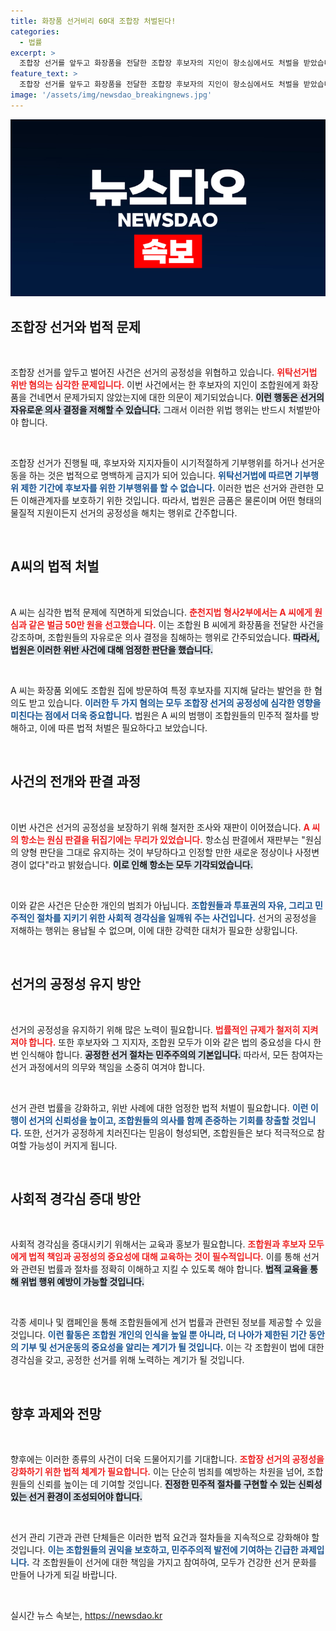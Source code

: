 ```yaml
---
title: 화장품 선거비리 60대 조합장 처벌된다!
categories:
  - 법률
excerpt: >
  조합장 선거를 앞두고 화장품을 전달한 조합장 후보자의 지인이 항소심에서도 처벌을 받았습니다. 춘천지법은 위탁선거법 위반으로 벌금 50만원을 선고하며 선거 공정성을 훼손한 행위에 대해 단호한 입장을 보였습니다.
feature_text: >
  조합장 선거를 앞두고 화장품을 전달한 조합장 후보자의 지인이 항소심에서도 처벌을 받았습니다. 춘천지법은 위탁선거법 위반으로 벌금 50만원을 선고하며 선거 공정성을 훼손한 행위에 대해 단호한 입장을 보였습니다.
image: '/assets/img/newsdao_breakingnews.jpg'
---
```


<p><img src="/assets/img/newsdao_breakingnews.jpg" alt="ontimetimes 속보" /></p>

<h2 data-ke-size="size26">조합장 선거와 법적 문제</h2>

<p data-ke-size="size16">&nbsp;</p>

<p>조합장 선거를 앞두고 벌어진 사건은 선거의 공정성을 위협하고 있습니다. <b><span style="color: #ee2323;">위탁선거법 위반 혐의는 심각한 문제입니다.</span></b> 이번 사건에서는 한 후보자의 지인이 조합원에게 화장품을 건네면서 문제가되지 않았는지에 대한 의문이 제기되었습니다. <b><span style="background-color: #21538527;">이런 행동은 선거의 자유로운 의사 결정을 저해할 수 있습니다.</span></b> 그래서 이러한 위법 행위는 반드시 처벌받아야 합니다. </p>

<p data-ke-size="size16">&nbsp;</p>

<p>조합장 선거가 진행될 때, 후보자와 지지자들이 시기적절하게 기부행위를 하거나 선거운동을 하는 것은 법적으로 명백하게 금지가 되어 있습니다. <b><span style="color: #1a5490;">위탁선거법에 따르면 기부행위 제한 기간에 후보자를 위한 기부행위를 할 수 없습니다.</span></b> 이러한 법은 선거와 관련한 모든 이해관계자를 보호하기 위한 것입니다. 따라서, 법원은 금품은 물론이며 어떤 형태의 물질적 지원이든지 선거의 공정성을 해치는 행위로 간주합니다. </p>

<p data-ke-size="size16">&nbsp;</p>

<h2 data-ke-size="size26">A씨의 법적 처벌</h2>

<p data-ke-size="size16">&nbsp;</p>

<p>A 씨는 심각한 법적 문제에 직면하게 되었습니다. <b><span style="color: #ee2323;">춘천지법 형사2부에서는 A 씨에게 원심과 같은 벌금 50만 원을 선고했습니다.</span></b> 이는 조합원 B 씨에게 화장품을 전달한 사건을 강조하며, 조합원들의 자유로운 의사 결정을 침해하는 행위로 간주되었습니다. <b><span style="background-color: #21538527;">따라서, 법원은 이러한 위반 사건에 대해 엄정한 판단을 했습니다.</span></b></p>

<p data-ke-size="size16">&nbsp;</p>

<p>A 씨는 화장품 외에도 조합원 집에 방문하여 특정 후보자를 지지해 달라는 발언을 한 혐의도 받고 있습니다. <b><span style="color: #1a5490;">이러한 두 가지 혐의는 모두 조합장 선거의 공정성에 심각한 영향을 미친다는 점에서 더욱 중요합니다.</span></b> 법원은 A 씨의 범행이 조합원들의 민주적 절차를 방해하고, 이에 따른 법적 처벌은 필요하다고 보았습니다. </p>

<p data-ke-size="size16">&nbsp;</p>

<h2 data-ke-size="size26">사건의 전개와 판결 과정</h2>

<p data-ke-size="size16">&nbsp;</p>

<p>이번 사건은 선거의 공정성을 보장하기 위해 철저한 조사와 재판이 이어졌습니다. <b><span style="color: #ee2323;">A 씨의 항소는 원심 판결을 뒤집기에는 무리가 있었습니다.</span></b> 항소심 판결에서 재판부는 "원심의 양형 판단을 그대로 유지하는 것이 부당하다고 인정할 만한 새로운 정상이나 사정변경이 없다"라고 밝혔습니다. <b><span style="background-color: #21538527;">이로 인해 항소는 모두 기각되었습니다.</span></b> </p>

<p data-ke-size="size16">&nbsp;</p>

<p>이와 같은 사건은 단순한 개인의 범죄가 아닙니다. <b><span style="color: #1a5490;">조합원들과 투표권의 자유, 그리고 민주적인 절차를 지키기 위한 사회적 경각심을 일깨워 주는 사건입니다.</span></b> 선거의 공정성을 저해하는 행위는 용납될 수 없으며, 이에 대한 강력한 대처가 필요한 상황입니다. </p>

<p data-ke-size="size16">&nbsp;</p>

<h2 data-ke-size="size26">선거의 공정성 유지 방안</h2>

<p data-ke-size="size16">&nbsp;</p>

<p>선거의 공정성을 유지하기 위해 많은 노력이 필요합니다. <b><span style="color: #ee2323;">법률적인 규제가 철저히 지켜져야 합니다.</span></b> 또한 후보자와 그 지지자, 조합원 모두가 이와 같은 법의 중요성을 다시 한 번 인식해야 합니다. <b><span style="background-color: #21538527;">공정한 선거 절차는 민주주의의 기본입니다.</span></b> 따라서, 모든 참여자는 선거 과정에서의 의무와 책임을 소중히 여겨야 합니다. </p>

<p data-ke-size="size16">&nbsp;</p>

<p>선거 관련 법률을 강화하고, 위반 사례에 대한 엄정한 법적 처벌이 필요합니다. <b><span style="color: #1a5490;">이런 이행이 선거의 신뢰성을 높이고, 조합원들의 의사를 함께 존중하는 기회를 창출할 것입니다.</span></b> 또한, 선거가 공정하게 치러진다는 믿음이 형성되면, 조합원들은 보다 적극적으로 참여할 가능성이 커지게 됩니다. </p>

<p data-ke-size="size16">&nbsp;</p>

<h2 data-ke-size="size26">사회적 경각심 증대 방안</h2>

<p data-ke-size="size16">&nbsp;</p>

<p>사회적 경각심을 증대시키기 위해서는 교육과 홍보가 필요합니다. <b><span style="color: #ee2323;">조합원과 후보자 모두에게 법적 책임과 공정성의 중요성에 대해 교육하는 것이 필수적입니다.</span></b> 이를 통해 선거와 관련된 법률과 절차를 정확히 이해하고 지킬 수 있도록 해야 합니다. <b><span style="background-color: #21538527;">법적 교육을 통해 위법 행위 예방이 가능할 것입니다.</span></b> </p>

<p data-ke-size="size16">&nbsp;</p>

<p>각종 세미나 및 캠페인을 통해 조합원들에게 선거 법률과 관련된 정보를 제공할 수 있을 것입니다. <b><span style="color: #1a5490;">이런 활동은 조합원 개인의 인식을 높일 뿐 아니라, 더 나아가 제한된 기간 동안의 기부 및 선거운동의 중요성을 알리는 계기가 될 것입니다.</span></b> 이는 각 조합원이 법에 대한 경각심을 갖고, 공정한 선거를 위해 노력하는 계기가 될 것입니다. </p>

<p data-ke-size="size16">&nbsp;</p>

<h2 data-ke-size="size26">향후 과제와 전망</h2>

<p data-ke-size="size16">&nbsp;</p>

<p>향후에는 이러한 종류의 사건이 더욱 드물어지기를 기대합니다. <b><span style="color: #ee2323;">조합장 선거의 공정성을 강화하기 위한 법적 체계가 필요합니다.</span></b> 이는 단순히 범죄를 예방하는 차원을 넘어, 조합원들의 신뢰를 높이는 데 기여할 것입니다. <b><span style="background-color: #21538527;">진정한 민주적 절차를 구현할 수 있는 신뢰성 있는 선거 환경이 조성되어야 합니다.</span></b> </p>

<p data-ke-size="size16">&nbsp;</p>

<p>선거 관리 기관과 관련 단체들은 이러한 법적 요건과 절차들을 지속적으로 강화해야 할 것입니다. <b><span style="color: #1a5490;">이는 조합원들의 권익을 보호하고, 민주주의적 발전에 기여하는 긴급한 과제입니다.</span></b> 각 조합원들이 선거에 대한 책임을 가지고 참여하여, 모두가 건강한 선거 문화를 만들어 나가게 되길 바랍니다. </p>

<p data-ke-size="size16">&nbsp;</p>
실시간 뉴스 속보는, <a href="https://newsdao.kr" rel="dofollow">https://newsdao.kr</a>


